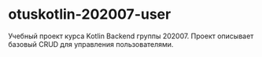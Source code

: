 # otuskotlin-202007-user
Учебный проект курса Kotlin Backend группы 202007. Проект описывает базовый CRUD для управления пользователями.
